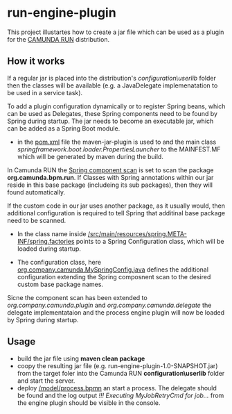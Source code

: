 # run-engine-plugin

This project illustartes how to create a jar file which can be used as a plugin for the [CAMUNDA RUN](https://docs.camunda.org/manual/latest/installation/camunda-bpm-run/) distribution.


## How it works

If a regular jar is placed into the distribution's *configuration\userlib* folder then the classes will be available (e.g. a JavaDelegate implemenatation to be used in a service task).    

To add a plugin configuration dynamically or to register Spring beans, which can be used as Delegates, these Spring components need to be found by Spring during startup. The jar needs to become an executable jar, which can be added as a Spring Boot module.

- in the [pom.xml](/pom.xml) file the maven-jar-plugin is used to and the main class *springframework.boot.loader.PropertiesLauncher* to the MAINFEST.MF which will be generated by maven during the build.

In Camunda RUN the [Spring component scan](https://docs.spring.io/spring-framework/docs/current/javadoc-api/org/springframework/context/annotation/ComponentScan.html) is set to scan the package **org.camunda.bpm.run**. If Classes with Spring annotations within our jar reside in this base package (includeing its sub packages), then they will found automatically.

If the custom code in our jar uses another package, as it usually would, then additional configuration is required to tell Spring that additinal base package need to be scanned.

- In the class name inside [/src/main/resources/spring.META-INF/spring.factories](/src/main/resources/spring.META-INF/spring.factories) points to a Spring Configuration class, which will be loaded during startup.
  
- The configuration class, here [org.company.camunda.MySpringConfig.java](src/main/java/org/company/camunda/MySpringConfig.java) defines the additional configuration extending the Spring composnent scan to the desired custom base package names.

Sicne the component scan has been extended to *org.company.camunda.plugin* and *org.company.camunda.delegate* the delegate implementataion and the process engine plugin will now be loaded by Spring during startup.


## Usage

- build the jar file using **maven clean package**
- coopy the resulting jar file (e.g. run-engine-plugin-1.0-SNAPSHOT.jar) from the target foler into the Camunda RUN **configuration\userlib** folder and start the server.
- deploy [/model/process.bpmn](/model/process.bpmn) an start a process. The delegate should be found and the log output *!!! Executing MyJobRetryCmd for job...* from the engine plugin should be visible in the console.
